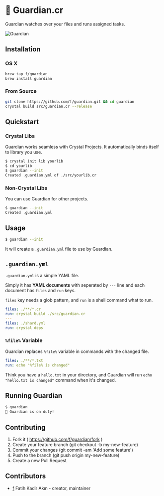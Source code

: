 # 💂 Guardian.cr

Guardian watches over your files and runs assigned tasks.

![Guardian](http://i.imgur.com/mUzv2DL.gif)

## Installation

### OS X

```bash
brew tap f/guardian
brew install guardian
```

### From Source

```bash
git clone https://github.com/f/guardian.git && cd guardian
crystal build src/guardian.cr --release
```

## Quickstart

### Crystal Libs

Guardian works seamless with Crystal Projects. It automatically binds itself to
library you use.

```bash
$ crystal init lib yourlib
$ cd yourlib
$ guardian --init
Created .guardian.yml of ./src/yourlib.cr
```

### Non-Crystal Libs

You can use Guardian for other projects.

```bash
$ guardian --init
Created .guardian.yml
```

## Usage

```bash
$ guardian --init
```

It will create a `.guardian.yml` file to use by Guardian.

## `.guardian.yml`

`.guardian.yml` is a simple YAML file.

Simply it has **YAML documents** with seperated by `---` line and each document has
`files` and `run` keys.

`files` key needs a glob pattern, and `run` is a shell command what to run.

```yaml
files: ./**/*.cr
run: crystal build ./src/guardian.cr
---
files: ./shard.yml
run: crystal deps
```

### `%file%` Variable

Guardian replaces `%file%` variable in commands with the changed file.

```yaml
files: ./**/*.txt
run: echo "%file% is changed"
```

Think you have a `hello.txt` in your directory, and Guardian will run `echo "hello.txt is changed"` command when it's changed.

## Running Guardian

```bash
$ guardian
💂 Guardian is on duty!
```

## Contributing

1. Fork it ( https://github.com/f/guardian/fork )
2. Create your feature branch (git checkout -b my-new-feature)
3. Commit your changes (git commit -am 'Add some feature')
4. Push to the branch (git push origin my-new-feature)
5. Create a new Pull Request

## Contributors

- [f](https://github.com/f) Fatih Kadir Akın - creator, maintainer

